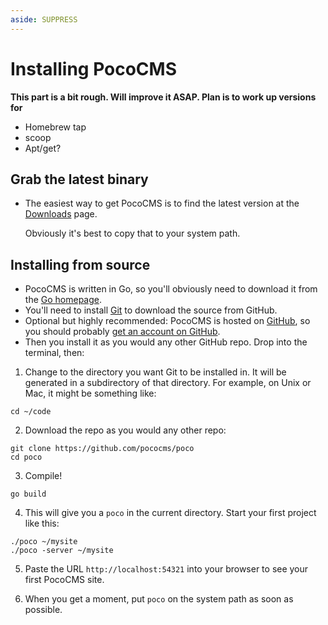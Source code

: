 ```yaml
---
aside: SUPPRESS
---
```


# Installing PocoCMS

**This part is a bit rough. Will improve it ASAP. Plan is to work up versions for**
* Homebrew tap
* scoop
* Apt/get?

## Grab the latest binary

* The easiest way to get PocoCMS is to find the latest version at
the [Downloads](https://github.com/pococms/downloads/tree/main/dist) page.

  Obviously it's best to copy that to your system path.

## Installing from source

* PocoCMS is written in Go, so you'll obviously need to download it
from the [Go homepage](https://go.dev).
* You'll need to install [Git](https://git-scm.com/downloads) to
download the source from GitHub. 
* Optional but highly recommended: PocoCMS is hosted on [GitHub](https://github.com/pococms/poco),
so you should probably [get an account on GitHub](https://github.com/signup).
* Then you install it as you would any other GitHub repo. Drop into the
terminal, then:

1. Change to the directory you want Git to be installed in. It will be generated in a subdirectory of that directory. For example, on Unix or Mac, it might
  be something like:
```
cd ~/code
```
2. Download the repo as you would any other repo:

```
git clone https://github.com/pococms/poco
cd poco
```
3. Compile!

```
go build
```
4. This will give you a `poco` in the current directory. Start your first project like this:

```
./poco ~/mysite
./poco -server ~/mysite
```
5. Paste the URL `http://localhost:54321` into your browser to see your first PocoCMS site.

6. When you get a moment, put `poco` on the system path as soon as possible.


